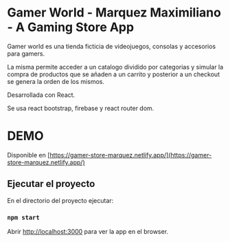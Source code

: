# Gamer World - Marquez Maximiliano - A Gaming Store App

Gamer world es una tienda ficticia de videojuegos, consolas y accesorios para gamers.

La misma permite acceder a un catalogo dividido por categorias y simular la compra de productos que se añaden a un carrito y posterior a un checkout se genera la orden de los mismos.

Desarrollada con React.

Se usa react bootstrap, firebase y react router dom.

# DEMO

Disponible en [https://gamer-store-marquez.netlify.app/](https://gamer-store-marquez.netlify.app/)

## Ejecutar el proyecto

En el directorio del proyecto ejecutar:

### `npm start`

Abrir [http://localhost:3000](http://localhost:3000) para ver la app en el browser.

